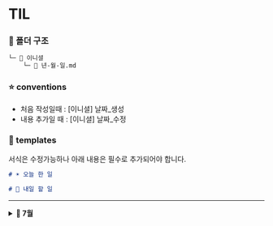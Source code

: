 # TIL

### 📂 폴더 구조
```bash
└─ 📁 이니셜
    └─ 📄 년-월-일.md
```

### ⭐ conventions
- 처음 작성일때 : [이니셜] 날짜_생성
- 내용 추가일 때 : [이니셜] 날짜_수정

### 📜 templates
서식은 수정가능하나 아래 내용은 필수로 추가되어야 합니다.

```md
# ☀️ 오늘 한 일

# 🚩 내일 할 일
```

----

<details>
  <summary><b>📅 7월</b></summary>

| 날짜 | 민선 | 시원 | 기종 | 석희 | 성민 | 민수 |
|-------------|:---:|:---:|:---:|:---:|:---:|:---:|
| **2일 (수)** | [📄](https://github.com/BE14-Early-Bird/TIL/blob/main/JMS/2025-07-02.md) | [📄](https://github.com/BE14-Early-Bird/TIL/blob/main/JSW/2025-07-02.md) | [📄](https://github.com/BE14-Early-Bird/TIL/blob/main/KKJ/2025-07-02.md) | [📄](https://github.com/BE14-Early-Bird/TIL/blob/main/KSH/2025-07-02.md) | [📄](https://github.com/BE14-Early-Bird/TIL/blob/main/KSM/2025-07-02.md) |     |
| **3일 (목)** | [📄](https://github.com/BE14-Early-Bird/TIL/blob/main/JMS/2025-07-03.md) | [📄](https://github.com/BE14-Early-Bird/TIL/blob/main/JSW/2025-07-03.md) | [📄](https://github.com/BE14-Early-Bird/TIL/blob/main/KKJ/2025-07-03.md) | [📄](https://github.com/BE14-Early-Bird/TIL/blob/main/KSH/2025-07-03.md) | [📄](https://github.com/BE14-Early-Bird/TIL/blob/main/KSM/2025-07-03.md) | [📄](https://github.com/BE14-Early-Bird/TIL/blob/main/MSK/2025-07-03.md) |
| **4일 (금)** | [📄](https://github.com/BE14-Early-Bird/TIL/blob/main/JMS/2025-07-04.md) | [📄](https://github.com/BE14-Early-Bird/TIL/blob/main/JSW/2025-07-04.md) | [📄](https://github.com/BE14-Early-Bird/TIL/blob/main/KKJ/2025-07-04.md) | [📄](https://github.com/BE14-Early-Bird/TIL/blob/main/KSH/2025-07-04.md) | [📄](https://github.com/BE14-Early-Bird/TIL/blob/main/KSM/2025-07-04.md) | [📄](https://github.com/BE14-Early-Bird/TIL/blob/main/MSK/2025-07-04.md) |
| **5일 (토)** |     |     | [📄](https://github.com/BE14-Early-Bird/TIL/blob/main/KKJ/2025-07-05.md) |     |     |     |
| **6일 (일)** |     |     | [📄](https://github.com/BE14-Early-Bird/TIL/blob/main/KKJ/2025-07-06.md) | [📄](https://github.com/BE14-Early-Bird/TIL/blob/main/KSH/2025-07-06.md) |     |     |
| **7일 (월)** | [📄](https://github.com/BE14-Early-Bird/TIL/blob/main/JMS/2025-07-07.md) | [📄](https://github.com/BE14-Early-Bird/TIL/blob/main/JSW/2025-07-07.md) | [📄](https://github.com/BE14-Early-Bird/TIL/blob/main/KKJ/2025-07-07.md) | [📄](https://github.com/BE14-Early-Bird/TIL/blob/main/KSH/2025-07-07.md) | [📄](https://github.com/BE14-Early-Bird/TIL/blob/main/KSM/2025-07-07.md) | [📄](https://github.com/BE14-Early-Bird/TIL/blob/main/MSK/2025-07-07.md) |
| **8일 (화)** | [📄](https://github.com/BE14-Early-Bird/TIL/blob/main/JMS/2025-07-08.md) | [📄](https://github.com/BE14-Early-Bird/TIL/blob/main/JSW/2025-07-08.md) | [📄](https://github.com/BE14-Early-Bird/TIL/blob/main/KKJ/2025-07-08.md) | [📄](https://github.com/BE14-Early-Bird/TIL/blob/main/KSH/2025-07-08.md) | [📄](https://github.com/BE14-Early-Bird/TIL/blob/main/KSM/2025-07-08.md) | [📄](https://github.com/BE14-Early-Bird/TIL/blob/main/MSK/2025-07-08.md) |
| **9일 (수)** | [📄](https://github.com/BE14-Early-Bird/TIL/blob/main/JMS/2025-07-09.md) | [📄](https://github.com/BE14-Early-Bird/TIL/blob/main/JSW/2025-07-09.md) | [📄](https://github.com/BE14-Early-Bird/TIL/blob/main/KKJ/2025-07-09.md) | [📄](https://github.com/BE14-Early-Bird/TIL/blob/main/KSH/2025-07-09.md) | [📄](https://github.com/BE14-Early-Bird/TIL/blob/main/KSM/2025-07-09.md) | [📄](https://github.com/BE14-Early-Bird/TIL/blob/main/MSK/2025-07-09.md) |
| **10일 (목)** | [📄](https://github.com/BE14-Early-Bird/TIL/blob/main/JMS/2025-07-10.md) | [📄](https://github.com/BE14-Early-Bird/TIL/blob/main/JSW/2025-07-10.md) | [📄](https://github.com/BE14-Early-Bird/TIL/blob/main/KKJ/2025-07-10.md) | [📄](https://github.com/BE14-Early-Bird/TIL/blob/main/KSH/2025-07-10.md) | [📄](https://github.com/BE14-Early-Bird/TIL/blob/main/KSM/2025-07-10.md) | [📄](https://github.com/BE14-Early-Bird/TIL/blob/main/MSK/2025-07-10.md) |
| **11일 (금)** | [📄](https://github.com/BE14-Early-Bird/TIL/blob/main/JMS/2025-07-11.md) | [📄](https://github.com/BE14-Early-Bird/TIL/blob/main/JSW/2025-07-11.md) | [📄](https://github.com/BE14-Early-Bird/TIL/blob/main/KKJ/2025-07-11.md) | [📄](https://github.com/BE14-Early-Bird/TIL/blob/main/KSH/2025-07-11.md) |     | [📄](https://github.com/BE14-Early-Bird/TIL/blob/main/MSK/2025-07-11.md) |
| **12일 (토)** |     |     | [📄](https://github.com/BE14-Early-Bird/TIL/blob/main/KKJ/2025-07-12.md) | [📄](https://github.com/BE14-Early-Bird/TIL/blob/main/KSH/2025-07-12.md) | [📄](https://github.com/BE14-Early-Bird/TIL/blob/main/KSM/2025-07-12.md) |     |
| **13일 (일)** |     |     | [📄](https://github.com/BE14-Early-Bird/TIL/blob/main/KKJ/2025-07-13.md) | [📄](https://github.com/BE14-Early-Bird/TIL/blob/main/KSH/2025-07-13.md) |     | [📄](https://github.com/BE14-Early-Bird/TIL/blob/main/MSK/2025-07-13.md) |
| **14일 (월)** | [📄](https://github.com/BE14-Early-Bird/TIL/blob/main/JMS/2025-07-14.md) | [📄](https://github.com/BE14-Early-Bird/TIL/blob/main/JSW/2025-07-14.md) | [📄](https://github.com/BE14-Early-Bird/TIL/blob/main/KKJ/2025-07-14.md) | [📄](https://github.com/BE14-Early-Bird/TIL/blob/main/KSH/2025-07-14.md) | [📄](https://github.com/BE14-Early-Bird/TIL/blob/main/KSM/2025-07-14.md) |     |
| **15일 (화)** | [📄](https://github.com/BE14-Early-Bird/TIL/blob/main/JMS/2025-07-15.md) | [📄](https://github.com/BE14-Early-Bird/TIL/blob/main/JSW/2025-07-15.md) | [📄](https://github.com/BE14-Early-Bird/TIL/blob/main/KKJ/2025-07-15.md) | [📄](https://github.com/BE14-Early-Bird/TIL/blob/main/KSH/2025-07-15.md) | [📄](https://github.com/BE14-Early-Bird/TIL/blob/main/KSM/2025-07-15.md) | [📄](https://github.com/BE14-Early-Bird/TIL/blob/main/MSK/2025-07-15.md) |
| **16일 (수)** | [📄](https://github.com/BE14-Early-Bird/TIL/blob/main/JMS/2025-07-16.md) | [📄](https://github.com/BE14-Early-Bird/TIL/blob/main/JSW/2025-07-16.md) | [📄](https://github.com/BE14-Early-Bird/TIL/blob/main/KKJ/2025-07-16.md) | [📄](https://github.com/BE14-Early-Bird/TIL/blob/main/KSH/2025-07-16.md) | [📄](https://github.com/BE14-Early-Bird/TIL/blob/main/KSM/2025-07-16.md) | [📄](https://github.com/BE14-Early-Bird/TIL/blob/main/MSK/2025-07-16.md) |
| **17일 (목)** | [📄](https://github.com/BE14-Early-Bird/TIL/blob/main/JMS/2025-07-17.md) | [📄](https://github.com/BE14-Early-Bird/TIL/blob/main/JSW/2025-07-17.md) | [📄](https://github.com/BE14-Early-Bird/TIL/blob/main/KKJ/2025-07-17.md) | [📄](https://github.com/BE14-Early-Bird/TIL/blob/main/KSH/2025-07-17.md) | [📄](https://github.com/BE14-Early-Bird/TIL/blob/main/KSM/2025-07-17.md) | [📄](https://github.com/BE14-Early-Bird/TIL/blob/main/MSK/2025-07-17.md) |
| **18일 (금)** | [📄](https://github.com/BE14-Early-Bird/TIL/blob/main/JMS/2025-07-18.md) | [📄](https://github.com/BE14-Early-Bird/TIL/blob/main/JSW/2025-07-18.md) | [📄](https://github.com/BE14-Early-Bird/TIL/blob/main/KKJ/2025-07-18.md) | [📄](https://github.com/BE14-Early-Bird/TIL/blob/main/KSH/2025-07-18.md) | [📄](https://github.com/BE14-Early-Bird/TIL/blob/main/KSM/2025-07-18.md) | [📄](https://github.com/BE14-Early-Bird/TIL/blob/main/MSK/2025-07-18.md) |
| **19일 (토)** | [📄](https://github.com/BE14-Early-Bird/TIL/blob/main/JMS/2025-07-19.md) |     |     |     |     |     |
| **21일 (월)** | [📄](https://github.com/BE14-Early-Bird/TIL/blob/main/JMS/2025-07-21.md) |     |     | [📄](https://github.com/BE14-Early-Bird/TIL/blob/main/KSH/2025-07-21.md) | [📄](https://github.com/BE14-Early-Bird/TIL/blob/main/KSM/2025-07-21.md) |     |
| **22일 (화)** | [📄](https://github.com/BE14-Early-Bird/TIL/blob/main/JMS/2025-07-22.md) |     |     | [📄](https://github.com/BE14-Early-Bird/TIL/blob/main/KSH/2025-07-22.md) |     |     |

</details>


